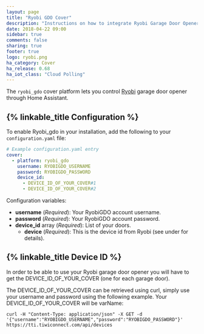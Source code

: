 ```yaml
---
layout: page
title: "Ryobi GDO Cover"
description: "Instructions on how to integrate Ryobi Garage Door Opener (RyobiGDO) within Home Assistant."
date: 2018-04-22 09:00
sidebar: true
comments: false
sharing: true
footer: true
logo: ryobi.png
ha_category: Cover
ha_release: 0.68
ha_iot_class: "Cloud Polling"
---
```



The `ryobi_gdo` cover platform lets you control [Ryobi](https://www.ryobitools.com/gdo/) garage door opener through Home Assistant.

## {% linkable_title Configuration %}

To enable Ryobi_gdo in your installation, add the following to your `configuration.yaml` file:

```yaml
# Example configuration.yaml entry
cover:
  - platform: ryobi_gdo
    username: RYOBIGDO_USERNAME
    password: RYOBIGDO_PASSWORD
    device_id:
      - DEVICE_ID_OF_YOUR_COVER#1
      - DEVICE_ID_OF_YOUR_COVER#2
```

Configuration variables:

- **username** (*Required*): Your RyobiGDO account username.
- **password** (*Required*): Your RyobiGDO account password.
- **device_id** array (*Required*): List of your doors.
  - **device** (*Required*): This is the device id from Ryobi (see under for details).

## {% linkable_title Device ID %}

In order to be able to use your Ryobi garage door opener you will have to get the DEVICE_ID_OF_YOUR_COVER (one for each garage door).

The DEVICE_ID_OF_YOUR_COVER can be retrieved using curl, simply use your username and password using the following example. Your DEVICE_ID_OF_YOUR_COVER will be varName:
```text
curl -H "Content-Type: application/json" -X GET -d '{"username":"RYOBIGDO_USERNAME","password":"RYOBIGDO_PASSWORD"}' https://tti.tiwiconnect.com/api/devices
```

